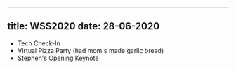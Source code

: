 ----------
title: WSS2020
date: 28-06-2020
----------

- Tech Check-In
- Virtual Pizza Party (had mom's made garlic bread)
- Stephen's Opening Keynote
